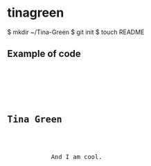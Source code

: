 tinagreen
=========

$ mkdir ~/Tina-Green
$ git init
$ touch README
<h2>Example of code</h2>

<pre>
    <div class="container">
        <div class="block two first">
            <h2>Tina Green</h2>
            <div class="wrap">
            And I am cool.
            </div>
        </div>
    </div>
</pre>

